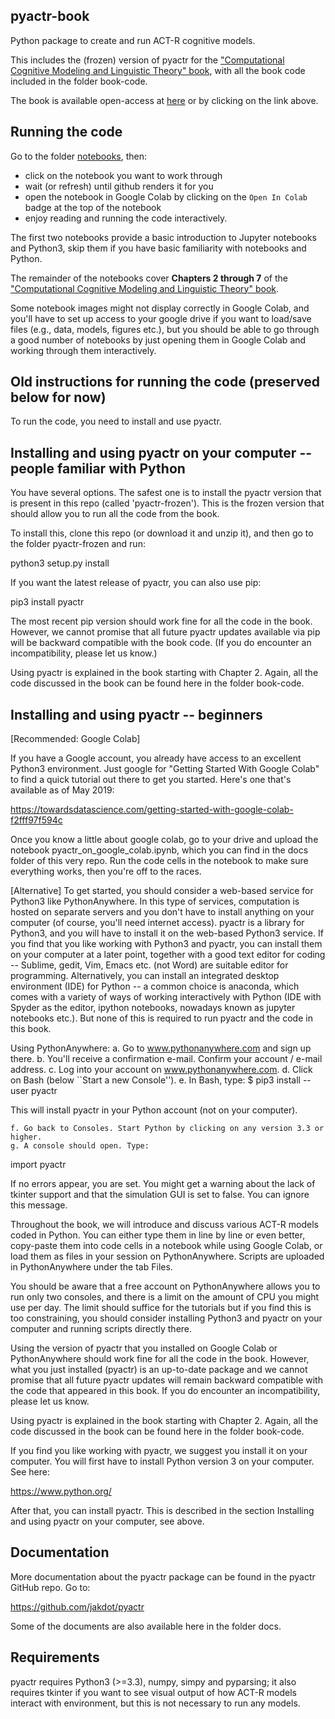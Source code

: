 pyactr-book
---------------------------

Python package to create and run ACT-R cognitive models.

This includes the (frozen) version of pyactr for the ["Computational Cognitive Modeling and Linguistic Theory" book](https://link.springer.com/book/10.1007/978-3-030-31846-8), with all the book code included in the folder book-code.

The book is available open-access at [here](https://link.springer.com/book/10.1007/978-3-030-31846-8) or by clicking on the link above.

Running the code
---------------------------

Go to the folder [notebooks](https://github.com/abrsvn/pyactr-book/tree/master/notebooks), then:

- click on the notebook you want to work through
- wait (or refresh) until github renders it for you
- open the notebook in Google Colab by clicking on the `Open In Colab` badge at the top of the notebook
- enjoy reading and running the code interactively.

The first two notebooks provide a basic introduction to Jupyter notebooks and Python3, skip them if you have basic familiarity with notebooks and Python.

The remainder of the notebooks cover **Chapters 2 through 7** of the ["Computational Cognitive Modeling and Linguistic Theory" book](https://link.springer.com/book/10.1007/978-3-030-31846-8).

Some notebook images might not display correctly in Google Colab, and you'll have to set up access to your google drive if you want to load/save files (e.g., data, models, figures etc.), but you should be able to go through a good number of notebooks by just opening them in Google Colab and working through them interactively.

**Old** instructions for running the code (preserved below for now)
---------------------------

To run the code, you need to install and use pyactr.

Installing and using pyactr on your computer -- people familiar with Python
---------------------------------------------------------------------------

You have several options. The safest one is to install the pyactr version that is present in this repo (called 'pyactr-frozen'). This is the frozen version that should allow you to run all the code from the book.

To install this, clone this repo (or download it and unzip it), and then go to the folder pyactr-frozen and run:

python3 setup.py install

If you want the latest release of pyactr, you can also use pip:

pip3 install pyactr

The most recent pip version should work fine for all the code in the book. However, we cannot promise that all future pyactr updates available via pip will be backward compatible with the book code. (If you do encounter an incompatibility, please let us know.)

Using pyactr is explained in the book starting with Chapter 2. Again, all the code discussed in the book can be found here in the folder book-code.

Installing and using pyactr -- beginners
----------------------------------------------------------

[Recommended: Google Colab]

If you have a Google account, you already have access to an excellent Python3 environment. Just google for "Getting Started With Google Colab" to find a quick tutorial out there to get you started. Here's one that's available as of May 2019:

https://towardsdatascience.com/getting-started-with-google-colab-f2fff97f594c

Once you know a little about google colab, go to your drive and upload the notebook pyactr_on_google_colab.ipynb, which you can find in the docs folder of this very repo. Run the code cells in the notebook to make sure everything works, then you're off to the races.

[Alternative]
To get started, you should consider a web-based service for Python3 like PythonAnywhere. In this type of services, computation is hosted on separate servers and you don't have to install anything on your computer (of course, you'll need internet access). pyactr is a library for Python3, and you will have to install it on the web-based Python3 service. If you find that you like working with Python3 and pyactr, you can install them on your computer at a later point, together with a good text editor for coding -- Sublime, gedit, Vim, Emacs etc. (not Word) are suitable editor for programming. Alternatively,  you can install an integrated desktop environment (IDE) for Python -- a common choice is anaconda, which comes with a variety of ways of working interactively with Python (IDE with Spyder as the editor, ipython notebooks, nowadays known as jupyter notebooks etc.). But none of this is required to run pyactr and the code in this book.

Using PythonAnywhere:
    a. Go to www.pythonanywhere.com and sign up there.
    b. You'll receive a confirmation e-mail. Confirm your account / e-mail address.
    c. Log into your account on www.pythonanywhere.com.
    d. Click on Bash (below ``Start a new Console'').
    e. In Bash, type:
$ pip3 install --user pyactr

This will install pyactr in your Python account (not on your computer).

    f. Go back to Consoles. Start Python by clicking on any version 3.3 or higher.
    g. A console should open. Type:
import pyactr

If no errors appear, you are set. You might get a warning about the lack of tkinter support and that the simulation GUI is set to false. You can ignore this message.


Throughout the book, we will introduce and discuss various ACT-R models coded in Python. You can either type them in line by line or even better, copy-paste them into code cells in a notebook while using Google Colab, or  load them as files in your session on PythonAnywhere. Scripts are uploaded in PythonAnywhere under the tab Files.

You should be aware that a free account on PythonAnywhere allows you to run only two consoles, and there is a limit on the amount of CPU you might use per day. The limit should suffice for the tutorials but if you find this is too constraining, you should consider installing Python3 and pyactr on your computer and running scripts directly there.

Using the version of pyactr that you installed on Google Colab or PythonAnywhere should work fine for all the code in the book. However, what you just installed (pyactr) is an up-to-date package and we cannot promise that all future pyactr updates will remain backward compatible with the code that appeared in this book. If you do encounter an incompatibility, please let us know.

Using pyactr is explained in the book starting with Chapter 2. Again, all the code discussed in the book can be found here in the folder book-code.

If you find you like working with pyactr, we suggest you install it on your computer. You will first have to install Python version 3 on your computer. See here:

https://www.python.org/

After that, you can install pyactr. This is described in the section Installing and using pyactr on your computer, see above.

Documentation
--------------------------

More documentation about the pyactr package can be found in the pyactr GitHub repo. Go to:

https://github.com/jakdot/pyactr

Some of the documents are also available here in the folder docs.

Requirements
--------------------------

pyactr requires Python3 (>=3.3), numpy, simpy and pyparsing; it also requires tkinter if you want to see visual output of how ACT-R models interact with environment, but this is not necessary to run any models.
